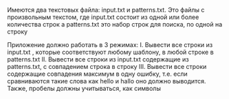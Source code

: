 Имеются два текстовых файла: input.txt и patterns.txt. Это файлы с произвольным текстом, где input.txt состоит из одной или более количества строк а patterns.txt это набор строк для поиска, по одной на строку

Приложение должно работать в 3 режимах:
I. Вывести все строки из input.txt , которые соответствуют любому шаблону, в любой строке в patterns.txt
II. Вывести все строки из input.txt содержащие из patterns.txt, с совпадением строка в строку
III. Вывести все строки содержащие совпадения максимум в одну ошибку, т.е. если сравниваются такие слова как hello и hallo оно должно выводится. Также, пробелы должны учитываться, как символы